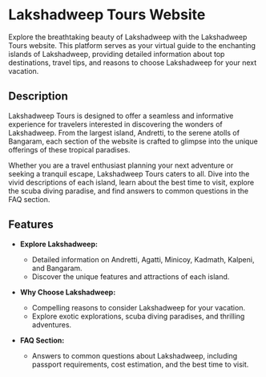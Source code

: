 # Lakshadweep Tours Website

Explore the breathtaking beauty of Lakshadweep with the Lakshadweep Tours website. This platform serves as your virtual guide to the enchanting islands of Lakshadweep, providing detailed information about top destinations, travel tips, and reasons to choose Lakshadweep for your next vacation.

## Description

Lakshadweep Tours is designed to offer a seamless and informative experience for travelers interested in discovering the wonders of Lakshadweep. From the largest island, Andretti, to the serene atolls of Bangaram, each section of the website is crafted to  glimpse into the unique offerings of these tropical paradises.

Whether you are a travel enthusiast planning your next adventure or seeking a tranquil escape, Lakshadweep Tours caters to all. Dive into the vivid descriptions of each island, learn about the best time to visit, explore the scuba diving paradise, and find answers to common questions in the FAQ section.

## Features

- **Explore Lakshadweep:**
  - Detailed information on Andretti, Agatti, Minicoy, Kadmath, Kalpeni, and Bangaram.
  - Discover the unique features and attractions of each island.

- **Why Choose Lakshadweep:**
  - Compelling reasons to consider Lakshadweep for your vacation.
  - Explore exotic explorations, scuba diving paradises, and thrilling adventures.

- **FAQ Section:**
  - Answers to common questions about Lakshadweep, including passport requirements, cost estimation, and the best time to visit.
